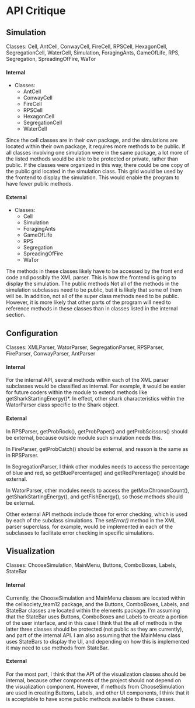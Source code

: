 # API Critique

## Simulation
Classes: Cell, AntCell, ConwayCell, FireCell, RPSCell, HexagonCell, SegregationCell, WaterCell, Simulation, ForagingAnts, GameOfLife, RPS, Segregation, SpreadingOfFire, WaTor

#### Internal  
* Classes: 
    * AntCell
    * ConwayCell
    * FireCell
    * RPSCell
    * HexagonCell
    * SegregationCell
    * WaterCell
    
Since the cell classes are in their own package, and the simulations are located within their own package, it requires more methods to be public. If all classes involving one simulation were in the same package, a lot more of the listed methods would be able to be protected or private, rather than public. 
If the classes were organized in this way, there could be one copy of the public grid located in the simulation class. This grid would be used by the frontend to display the simulation. This would enable the program to have fewer public methods. 

#### External
* Classes: 
    * Cell
    * Simulation
    * ForagingAnts
    * GameOfLife
    * RPS
    * Segregation
    * SpreadingOfFire
    * WaTor

The methods in these classes likely have to be accessed by the front end code and possibly the XML parser. This is how the frontend is going to display the simulation.
The public methods 
Not all of the methods in the simulation subclasses need to be public, but it is likely that some of them will be. In addition, not all of the super class methods need to be public. However, it is more likely that other parts of the program will need to reference methods in these classes than in classes listed in the internal section. 

## Configuration
Classes: XMLParser, WatorParser, SegregationParser, RPSParser, FireParser, ConwayParser, AntParser
#### Internal
For the internal API, several methods within each of the XML parser subclasses would be classified as internal. For example, it would be easier for future coders within the module to extend methods like getSharkStartingEnergy()*. In effect, other shark characteristics within the WatorParser class specific to the Shark object.    
    
#### External
In RPSParser, getProbRock(), getProbPaper() and getProbScissors() should be external, because outside module such simulation needs this. 

In FireParser, getProbCatch() should be external, and reason is the same as in RPSParser.

In SegregationParser, I think other modules needs to access the percentage of blue and red, so getBluePercentage() and getRedPerentage() should be external. 

In WatorParser, other modules needs to access the getMaxChrononCount(), getSharkStartingEnergy(), and getFishEnergy(), so those methods should be external. 

Other external API methods include those for error checking, which is used by each of the subclass simulations. The *setError()* method in the XML parser superclass, for example, would be implemented in each of the subclasses to facilitate error checking in specific simulations.


## Visualization
Classes: ChooseSimulation, MainMenu, Buttons, ComboBoxes, Labels, StateBar

#### Internal
Currently, the ChooseSimulation and MainMenu classes are located within the cellsociety_team12 package, and the Buttons, ComboBoxes, Labels, and StateBar classes are located within the elements package. I'm assuming that the StateBar uses Buttons, ComboBoxes and Labels to create a portion of the user interface, and in this case I think that the all of methods in the latter three classes should be protected (not public as they are currently), and part of the internal API. I am also assuming that the MainMenu class uses StateBars to display the UI, and depending on how this is implemented it may need to use methods from StateBar.  

#### External
For the most part, I think that the API of the visualization classes should be internal, because other components of the project should not depend on the visualization component. However, if methods from ChooseSimulation are used in creating Buttons, Labels, and other UI components, I think that it is acceptable to have some public methods available to these classes.